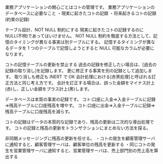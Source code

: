 業務アプリケーションの関心ごとはコトの管理です。
業務アプリケーションのデータベースに必要なこと
・現実に起きたコトの記録
・将来起きるコトの記録(約束の記録)

テーブル設計、NOT NULL 制約にする
現実に起きたコトの記録するのに NULL(不明)であってはいけません。
NOT NULL 制約を徹底する方法として、記憶のタイミングが異なる事実は別テーブルにする。
記憶するタイミングが異なるデータを 1 つのテーブルで記憶しようとすると NULL 可能なカラムが必要になります。

コトの記憶テーブルの更新を禁止する
過去の記録を修正したい場合は、[過去の記録の取り消し]を記録します。
更に修正する事実を別の記録として追加します。
取り消しも修正も INERT で OK
会計処理における[赤黒処理]と呼ばれる訂正方法と同じ考え方です。
会計を訂正する場合は、誤った金額をマイナス計上(赤)し、正しい金額をプラス計上(黒)します。

データベースは本質の事実の記録です。
コト:口座に入金=>入金テーブルに記録=>残高テーブルに口座残高を増やす。
コト:口座に出金=>入金テーブルに記録=>残高テーブルに口座残高を減らす。

コトの記録はデータの本質的な記録であり、残高の更新は二次的な導出処理です。
コトの記録と残高の更新をトランザクションにまとめない方法を探る。

非同期メッセージングに残高の更新を任せる。
・コトの発生を顧客管理サーバに通知すると、顧客管理サーバは、顧客単位の残高を更新する
・同じコトの発生を営業管理サーバに通知すると、営業管理サーバは、売上部門別の売上高を算出する
